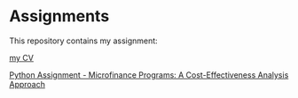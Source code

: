 # Assignments

This repository contains my assignment:

[my CV](https://github.com/EleniMichalakelli/Assignments/blob/master/CV.md)


[Python Assignment - Microfinance Programs: A Cost-Effectiveness Analysis Approach](https://github.com/PanagiotisAgapiou/assignments/blob/master/Python%20Assignment/MicrocreditPrograms_Cost-EffectivenessAnalysis%20(1).ipynb)
